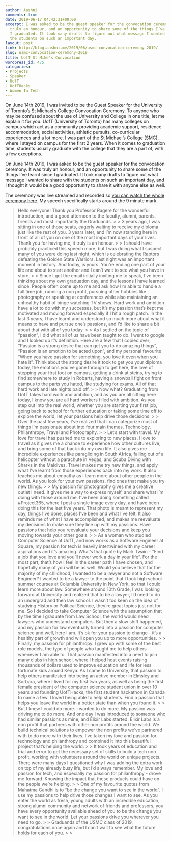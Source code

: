 ```yaml
---
author: Aashni
comments: true
date: 2019-06-17 04:42:31+00:00
excerpt: I was asked to be the guest speaker for the convocation ceremony and it was
  truly an honour, and an opportunity to share some of the things I’ve learnt since
  I graduated. It took many drafts to figure out what message I wanted to share with
  the students on such an important day.
layout: post
link: http://blog.aashni.me/2019/06/usmc-convocation-ceremony-2019/
slug: usmc-convocation-ceremony-2019
title: UofT St Mike's Convocation
wordpress_id: 475
categories:
- Projects
- Speaker
- UofT
- UofTHacks
- Women In Tech
---
```





On June 14th 2019, I was invited to be the Guest Speaker for the University of Toronto’s St Michael’s College Convocation Ceremony. To anyone who may be confused about the use of University and College in one title, let me explain it for you. UofT (University of Toronto) has many colleges on campus which act as a community providing academic support, residence accommodation, social activities, athletic pursuits, co-curricular experiences and a lot more. I was part of the St Michael’s College (SMC), where I stayed on campus for the first 2 years. When it comes to graduation time, students usually graduate with the college that they are a part of, with a few exceptions.







On June 14th 2019, I was asked to be the guest speaker for the convocation ceremony. It was truly an honour, and an opportunity to share some of the things I’ve learnt since I graduated. It took many drafts to figure out what message I wanted to share with the students on such an important day, and I thought it would be a good opportunity to share it with anyone else as well.







The ceremony was live streamed and recorded so [you can watch the whole ceremony here](https://strmstr.com/june-14-230-2019.html). My speech specifically starts around the 9 minute mark.







<blockquote>Hello everyone! Thank you Professor Ragere for the wonderful introduction, and a good afternoon to the faculty, alumni, parents, friends and most importantly the Graduands.
> 
> 3 years ago, I was sitting in one of those seats, eagerly waiting to receive my diploma just like the rest of you. 3 years later, and I’m now standing here in front of all of you on one of the most important days of your lives. Thank you for having me, it truly is an honour.
> 
> I should have probably practiced this speech more, but I was doing what I suspect many of you were doing last night, which is celebrating the Raptors defeating the Golden State Warriors. Last night was an important moment in history. And today, is yours. You’re ending one part of your life and about to start another and I can’t wait to see what you have in store.
> 
> Since I got the email initially inviting me to speak, I’ve been thinking about my own graduation day, and the lessons I have learned since. People often come up to me and ask how I’m able to handle a full time job, running a non profit, pursuing other hobbies like photography or speaking at conferences while also maintaining an unhealthy habit of binge watching TV shows. Hard work and ambition have a lot to do with my successes, but it’s my passion that’s kept me motivated and moving forward especially if I hit a rough patch. In the last 3 years, I have learnt and understood so much more about what it means to have and pursue one’s passions, and I’d like to share a bit about that with all of you today.
> 
> As I settled on the topic of “passion”, I did what all of us have been taught to do. I went to google and I looked up it’s definition. Here are a few that I copied over; “Passion is a strong desire that can get you to do amazing things”, “Passion is an emotion to be acted upon”, and my personal favourite “When you have passion for something, you love it even when you hate it”. Think about the strong desire it took to get you your diploma today, the emotions you’ve gone through to get here, the love of stepping your first foot on campus, getting a drink at steins, trying to find somewhere to study in Robarts, having a snowball fight on front campus to the parts you hated, like studying for exams. All of that hard work and late nights paid off.
> 
> Now what? Graduating from UofT takes hard work and ambition, and as you are all sitting here today, I know you are all hard workers filled with ambition. As you step out into the real world, whether you are starting your first job, going back to school for further education or taking some time off to explore the world, let your passions help drive those decisions.
> 
> Over the past few years, I’ve realized that I can categorize most of things I’m passionate about into four main themes. Technology, Philanthropy, Travel and Photography.
> 
> Let’s start with travel. My love for travel has pushed me to exploring to new places. I love to travel as it gives me a chance to experience how other cultures live, and bring some of that back into my own life. It also gives me incredible experiences like paragliding in South Africa, falling out of a helicopter without a parachute in Vegas, and Scuba Diving with Sharks in the Maldives. Travel makes me try new things, and apply what I’ve learnt from those experiences back into my work. It also teaches me about empathy as I learn more about other people in the world. As you look for your own passions, find ones that make you try new things.
> 
> My passion for photography gives me a creative outlet I need. It gives me a way to express myself, and share what I’m doing with those around me. I’ve been doing something called #Project365, where I post a single image every day, and have been doing this for the last five years. That photo is meant to represent my day, things I’ve done, places I’ve been and what I’ve felt. It also reminds me of what I have accomplished, and makes me reevaluate my decisions to make sure they line up with my passions. Have passions that help you reevaluate your decisions and keep you moving towards your other goals.
> 
> As a woman who studied Computer Science at UofT, and now works as a Software Engineer at Square, my passion for tech is heavily intertwined with my career aspirations and it’s amazing. What’s that quote by Mark Twain - “Find a job that you love and you’ll never work a day in your life”. For the most part, that’s how I feel in the career path I have chosen, and hopefully many of you will be as well. Would you believe that for the majority of my childhood, I wanted to be a lawyer and not a Software Engineer? I wanted to be a lawyer to the point that I took high school summer courses at Columbia University in New York, so that I could learn more about law. Somewhere around 10th Grade, I was looking forward at University and realized that to be a lawyer, I’d need to do an undergrad and then law school. I wasn’t too keen on the idea of studying History or Political Science, they’re great topics just not for me. So I decided to take Computer Science with the assumption that by the time I graduate from Law School, the world would need lawyers who understand computers. But then a slow shift happened, and my passion for law eventually turned into a passion for computer science and well, here I am. It’s ok for your passion to change - it’s a healthy part of growth and will open you up to more opportunities.
> 
> Finally, my passion for philanthropy. I grew up with some of the best role models, the type of people who taught me to help others whenever I am able to. That passion manifested into a need to join many clubs in high school, where I helped host events raising thousands of dollars used to improve education and life for less fortunate kids around Kenya. As I came to University, that passion to help others manifested into being an active member in Elmsley and Sorbara, where I lived for my first two years, as well as being the first female president of the computer science student union in over 10 years and founding UofTHacks, the first student hackathon in Canada to name a few. I loved being able to help students. Find a passion that helps you leave the world in a better state than when you found it.
> 
> But I knew I could do more. I wanted to do more. My passion was driving me to do more. And one day I was introduced to someone who had similar passions as mine, and Elixir Labs started. Elixir Labs is a non profit that partners with other non profits around the world. We build technical solutions to empower the non profits we’ve partnered with to do more with their lives. I’ve taken my love and passion for technology and philanthropy and combined it into this beautiful project that’s helping the world.
> 
> It took years of education and trial and error to get the necessary set of skills to build a tech non profit, working with volunteers around the world on unique projects. There were many days I questioned why I was adding the extra work on top of my already busy life, but I’d always remember. My love and passion for tech, and especially my passion for philanthropy - drove me forward. Knowing the impact that these products could have on the people we’re helping.
> 
> One of my favourite quotes from Mahatma Gandhi is to “be the change you want to see in the world”. I use my passions to help drive those changes I want to see. As you enter the world as fresh, young adults with an incredible education, strong alumni community and network of friends and professors, you have every opportunity available ahead of you to be the change you want to see in the world. Let your passions drive you wherever you need to go.
> 
> Graduands of the USMC class of 2019, congratulations once again and I can’t wait to see what the future holds for each of you.
> 
> </blockquote>



